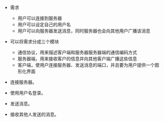 - 需求
  - 用户可以连接到服务器
  - 用户可以设定自己的用户名
  - 用户可以向服务器发送消息，同时服务器也会向其他用户广播该消息

- 可以将需求分成三个模块
  - 通信协议，用来描述客户端和服务器服务器端的通信编码方式
  - 服务器端，用来接收客户的信息并向其他客户端广播这些信息
  - 客户端，使用户连接服务器、发送消息的端口，并且要为用户提供一个图形化界面

- 连接服务器。
- 使用用户名登录。
- 发送消息。
- 接收其他人发送的消息。